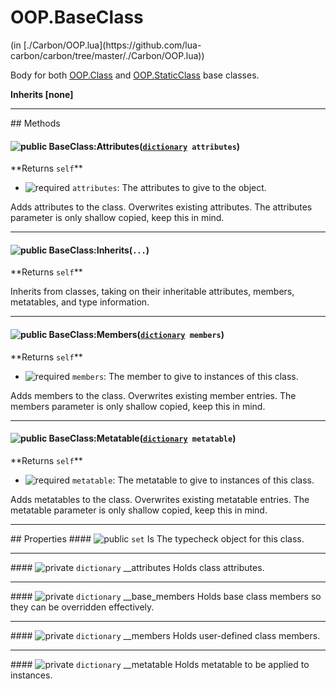 <link href="../../style.css" rel="stylesheet" type="text/css"/>
<h1 class="class-title">OOP.BaseClass</h1>
<span class="file-link">(in [./Carbon/OOP.lua](https://github.com/lua-carbon/carbon/tree/master/./Carbon/OOP.lua))</span><br/>

Body for both <a href="Classes/OOP.Class">OOP.Class</a> and <a href="Classes/OOP.StaticClass">OOP.StaticClass</a> base classes.

**Inherits [none]**

<hr />
## Methods
<h4 class="method-name"><img class="doc-image" alt="public" src="https://img.shields.io/badge/ -public-11b237.svg?style=flat-square" />  BaseClass:Attributes(<code><a href="Types#dictionary">dictionary</a> attributes</code>)</h4>
**<span class="method-returns">Returns <code>self</code></span>**

- <img class="doc-image" alt="required" src="https://img.shields.io/badge/%20-required-ff9600.svg?style=flat-square" />  `attributes`: The attributes to give to the object.

Adds attributes to the class. Overwrites existing attributes.
The attributes parameter is only shallow copied, keep this in mind.

<hr/>
<h4 class="method-name"><img class="doc-image" alt="public" src="https://img.shields.io/badge/ -public-11b237.svg?style=flat-square" />  BaseClass:Inherits(<code>...</code>)</h4>
**<span class="method-returns">Returns <code>self</code></span>**



Inherits from classes, taking on their inheritable attributes, members, metatables, and type information.

<hr/>
<h4 class="method-name"><img class="doc-image" alt="public" src="https://img.shields.io/badge/ -public-11b237.svg?style=flat-square" />  BaseClass:Members(<code><a href="Types#dictionary">dictionary</a> members</code>)</h4>
**<span class="method-returns">Returns <code>self</code></span>**

- <img class="doc-image" alt="required" src="https://img.shields.io/badge/%20-required-ff9600.svg?style=flat-square" />  `members`: The member to give to instances of this class.

Adds members to the class. Overwrites existing member entries.
The members parameter is only shallow copied, keep this in mind.

<hr/>
<h4 class="method-name"><img class="doc-image" alt="public" src="https://img.shields.io/badge/ -public-11b237.svg?style=flat-square" />  BaseClass:Metatable(<code><a href="Types#dictionary">dictionary</a> metatable</code>)</h4>
**<span class="method-returns">Returns <code>self</code></span>**

- <img class="doc-image" alt="required" src="https://img.shields.io/badge/%20-required-ff9600.svg?style=flat-square" />  `metatable`: The metatable to give to instances of this class.

Adds metatables to the class. Overwrites existing metatable entries.
The metatable parameter is only shallow copied, keep this in mind.


<hr />
## Properties
#### <img class="doc-image" alt="public" src="https://img.shields.io/badge/ -public-11b237.svg?style=flat-square" /> <code>set</code> Is
The typecheck object for this class.

<hr/>
#### <img class="doc-image" alt="private" src="https://img.shields.io/badge/ -private-d30500.svg?style=flat-square" /> <code>dictionary</code> __attributes
Holds class attributes.

<hr/>
#### <img class="doc-image" alt="private" src="https://img.shields.io/badge/ -private-d30500.svg?style=flat-square" /> <code>dictionary</code> __base_members
Holds base class members so they can be overridden effectively.

<hr/>
#### <img class="doc-image" alt="private" src="https://img.shields.io/badge/ -private-d30500.svg?style=flat-square" /> <code>dictionary</code> __members
Holds user-defined class members.

<hr/>
#### <img class="doc-image" alt="private" src="https://img.shields.io/badge/ -private-d30500.svg?style=flat-square" /> <code>dictionary</code> __metatable
Holds metatable to be applied to instances.

